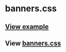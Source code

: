 # banners.css
## [View example](https://kore-development.github.io/banners.css/index.html)
## View [banners.css](https://cdn.statically.io/gist/Kore-Development/21abae3324b526af560cef0fa136473a/raw/banners.css)
